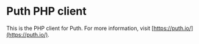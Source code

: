 # Puth PHP client

This is the PHP client for Puth. For more information, visit [https://puth.io/](https://puth.io/).
